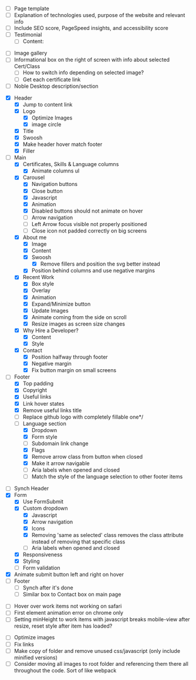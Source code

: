 <!-- Work Items -->
- [ ] Page template
- [ ] Explanation of technologies used, purpose of the website and relevant info
- [ ] Include SEO score, PageSpeed insights, and accessibility score
- [ ] Testimonial
  - [ ] Content:
      <!-- "Working with Sam was a pleasant and professional experience. Not
            only did he flawlessly implement all the features I had in mind, he
            took the initiative to propose pertinent features and revisions. You
            can rely on his expertise to help you make informed decisions
            regarding all the steps of building a website you can be proud of." -->

<!-- Certificates Page -->
- [ ] Image gallery
- [ ] Informational box on the right of screen with info about selected Cert/Class
  - [ ] How to switch info depending on selected image?
  - [ ] Get each certificate link
- [ ] Noble Desktop description/section
<!-- Piano performances page -->

<!-- Front page -->
- [x] Header
  - [x] Jump to content link
  - [x] Logo
    - [x] Optimize Images
    - [x] image circle
  - [x] Title
  - [x] Swoosh
  - [x] Make header hover match footer
  - [x] Filler
- [ ] Main
  - [x] Certificates, Skills & Language columns
    - [x] Animate columns ul
  - [x] Carousel
    - [x] Navigation buttons
    - [x] Close button
    - [x] Javascript
    - [x] Animation
    - [x] Disabled buttons should not animate on hover
    - [ ] Arrow navigation
    - [ ] Left Arrow focus visible not properly positioned
    - [ ] Close icon not padded correctly on big screens
  - [x] About me
    - [x] Image
    - [x] Content
    - [x] Swoosh 
      -[x] Remove fillers and position the svg better instead
    - [x] Position behind columns and use negative margins
  - [x] Recent Work
    - [x] Box style
    - [x] Overlay
    - [x] Animation
    - [x] Expand/Minimize button
    - [x] Update Images
    - [x] Animate coming from the side on scroll
    - [x] Resize images as screen size changes
  - [x] Why Hire a Developer?
    - [x] Content
    - [x] Style
  - [x] Contact
    - [x] Position halfway through footer
    - [x] Negative margin
    - [x] Fix button margin on small screens
- [ ] Footer
  - [x] Top padding
  - [x] Copyright
  - [x] Useful links
  - [x] Link hover states
  - [x] Remove useful links title
  - [ ] Replace github logo with completely fillable one*/
  - [ ] Language section
    - [x] Dropdown
    - [x] Form style
    - [ ] Subdomain link change
    - [x] Flags
    - [x] Remove arrow class from button when closed
    - [x] Make it arrow navigable
    - [ ] Aria labels when opened and closed
    - [ ] Match the style of the language selection to other footer items
<!-- Contact Page-->
- [ ] Synch Header
- [x] Form
  - [x] Use FormSubmit
  - [x] Custom dropdown
    - [x] Javascript
    - [x] Arrow navigation
    - [x] Icons
    - [x] Removing 'same as selected' class removes the class attribute instead of removing that specific class
    - [ ] Aria labels when opened and closed
  - [x] Responsiveness
  - [x] Styling
  - [ ] Form validation
- [x] Animate submit button left and right on hover
- [ ] Footer
  - [ ] Synch after it's done
  - [ ] Similar box to Contact box on main page 
<!-- Bugs -->
- [ ] Hover over work items not working on safari
- [ ] First element animation error on chrome only
- [ ] Setting minHeight to work items with javascript breaks mobile-view after resize, reset style after item has loaded?
<!-- Deployment -->
- [ ] Optimize images
- [ ] Fix links
- [ ] Make copy of folder and remove unused css/javascript (only include minified versions)
- [ ] Consider moving all images to root folder and referencing them there all throughout the code. Sort of like webpack
